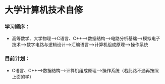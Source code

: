 # 大学计算机技术自修
### 学习顺序：
- 高等数学、大学物理-->C语言、C++-->数据结构-->电路分析基础-->模拟电子技术-->数字电路与逻辑设计-->汇编语言-->计算机组成原理-->操作系统
### 目前计划：
- C语言、C++-->数据结构-->计算机组成原理-->操作系统（若此路不通再按照上面的学）
